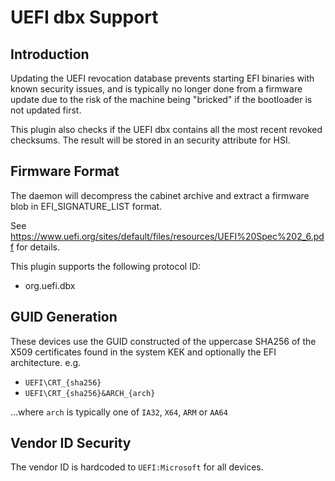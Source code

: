 UEFI dbx Support
================

Introduction
------------

Updating the UEFI revocation database prevents starting EFI binaries with known
security issues, and is typically no longer done from a firmware update due to
the risk of the machine being "bricked" if the bootloader is not updated first.

This plugin also checks if the UEFI dbx contains all the most recent revoked
checksums. The result will be stored in an security attribute for HSI.

Firmware Format
---------------

The daemon will decompress the cabinet archive and extract a firmware blob in
EFI_SIGNATURE_LIST format.

See https://www.uefi.org/sites/default/files/resources/UEFI%20Spec%202_6.pdf
for details.

This plugin supports the following protocol ID:

 * org.uefi.dbx

GUID Generation
---------------

These devices use the GUID constructed of the uppercase SHA256 of the X509
certificates found in the system KEK and optionally the EFI architecture. e.g.

 * `UEFI\CRT_{sha256}`
 * `UEFI\CRT_{sha256}&ARCH_{arch}`

...where `arch` is typically one of `IA32`, `X64`, `ARM` or `AA64`

Vendor ID Security
------------------

The vendor ID is hardcoded to `UEFI:Microsoft` for all devices.
